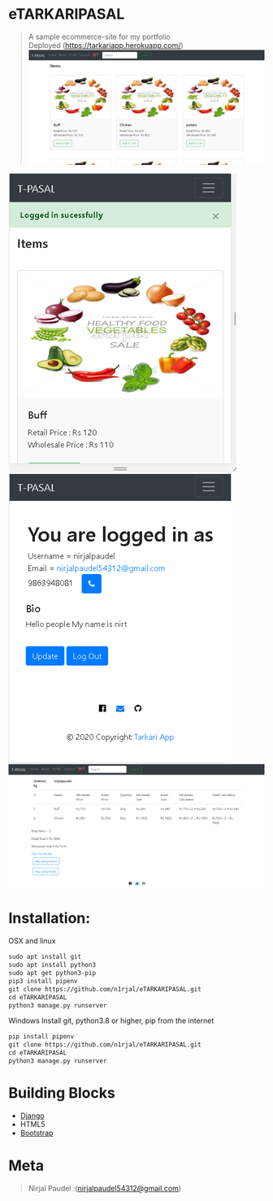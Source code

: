 # eTARKARIPASAL
>A sample ecommerce-site for my portfolio<br>
>Deployed (https://tarkariapp.herokuapp.com/)<br>
<img src="assets/screenshots/screenshot1.PNG"><br>
<img src="assets/screenshots/screenshot2.PNG">
<img src="assets/screenshots/screenshot4.PNG"><br>
<img src="assets/screenshots/screenshot3.PNG"><br>


# Installation:
OSX and linux
```terminal
sudo apt install git 
sudo apt install python3
sudo apt get python3-pip
pip3 install pipenv
git clone https://github.com/n1rjal/eTARKARIPASAL.git
cd eTARKARIPASAL
python3 manage.py runserver
```

Windows
Install git, python3.8 or higher, pip from the internet
```terminal
pip install pipenv
git clone https://github.com/n1rjal/eTARKARIPASAL.git
cd eTARKARIPASAL
python3 manage.py runserver
```

# Building Blocks
* [Django](https://github.com/django/django)
* HTML5
* [Bootstrap](https://github.com/twbs/bootstrap)

# Meta
> Nirjal Paudel :(nirjalpaudel54312@gmail.com)
